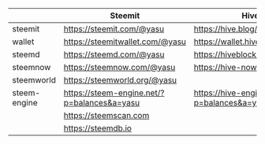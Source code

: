 ##


||Steemit|Hive|
|-----|-----|-----|
|steemit|https://steemit.com/@yasu|https://hive.blog/@yasu|
|wallet|https://steemitwallet.com/@yasu|https://wallet.hive.blog/@yasu|
|steemd|https://steemd.com/@yasu|https://hiveblocks.com/@yasu|
|steemnow|https://steemnow.com/@yasu|https://hive-now.com/@yasu|
|steemworld|https://steemworld.org/@yasu||
|steem-engine|https://steem-engine.net/?p=balances&a=yasu|https://hive-engine.com/?p=balances&a=yasu|
||https://steemscan.com||
||https://steemdb.io||

<a id=aaa></a>

<script src="https://code.jquery.com/jquery-3.2.1.slim.min.js" integrity="sha384-KJ3o2DKtIkvYIK3UENzmM7KCkRr/rE9/Qpg6aAZGJwFDMVNA/GpGFF93hXpG5KkN" crossorigin="anonymous"></script>
<script src="./hive.js"></script>
